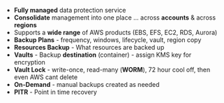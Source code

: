 - **Fully managed** data protection service
- **Consolidate** management into one place ... across **accounts** & across **regions**
- Supports a **wide range** of AWS products (EBS, EFS, EC2, RDS, Aurora)
- **Backup Plans** - frequency, windows, lifecycle, vault, region copy
- **Resources Backup** - What resources are backed up
- **Vaults** - Backup **destination** (container) - assign KMS key for encryption
- **Vault Lock** - write-once, read-many (**WORM**), 72 hour cool off, then even AWS cant delete
- **On-Demand** - manual backups created as needed
- **PITR** - Point in time recovery

